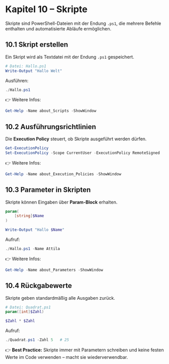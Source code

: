 # Kapitel 10 – Skripte

Skripte sind PowerShell-Dateien mit der Endung `.ps1`, die mehrere Befehle enthalten und automatisierte Abläufe ermöglichen.

## 10.1 Skript erstellen

Ein Skript wird als Textdatei mit der Endung `.ps1` gespeichert.

```powershell
# Datei: Hallo.ps1
Write-Output "Hallo Welt"
```

Ausführen:
```powershell
./Hallo.ps1
```

👉 Weitere Infos:  
```powershell
Get-Help -Name about_Scripts -ShowWindow
```

## 10.2 Ausführungsrichtlinien

Die **Execution Policy** steuert, ob Skripte ausgeführt werden dürfen.

```powershell
Get-ExecutionPolicy
Set-ExecutionPolicy -Scope CurrentUser -ExecutionPolicy RemoteSigned
```

👉 Weitere Infos:  
```powershell
Get-Help -Name about_Execution_Policies -ShowWindow
```

## 10.3 Parameter in Skripten

Skripte können Eingaben über **Param-Block** erhalten.

```powershell
param(
    [string]$Name
)

Write-Output "Hallo $Name"
```

Aufruf:
```powershell
./Hallo.ps1 -Name Attila
```

👉 Weitere Infos:  
```powershell
Get-Help -Name about_Parameters -ShowWindow
```

## 10.4 Rückgabewerte

Skripte geben standardmäßig alle Ausgaben zurück.

```powershell
# Datei: Quadrat.ps1
param([int]$Zahl)

$Zahl * $Zahl
```

Aufruf:
```powershell
./Quadrat.ps1 -Zahl 5   # 25
```

👉 **Best Practice:** Skripte immer mit Parametern schreiben und keine festen Werte im Code verwenden – macht sie wiederverwendbar.
